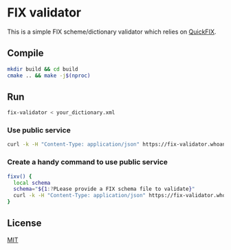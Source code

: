 # FIX validator

This is a simple FIX scheme/dictionary validator which relies on [QuickFIX](https://github.com/quickfix/quickfix).

## Compile

```bash
mkdir build && cd build
cmake .. && make -j$(nproc)
```

## Run

```bash
fix-validator < your_dictionary.xml
```

### Use public service

```bash
curl -k -H "Content-Type: application/json" https://fix-validator.whoan.me/ -d"{\"data\": \"$(base64 -w0 your_schema.xml)\"}"
```

### Create a handy command to use public service

```bash
fixv() {
  local schema
  schema="${1:?PLease provide a FIX schema file to validate}"
  curl -k -H "Content-Type: application/json" https://fix-validator.whoan.me/ -d"{\"data\": \"$(base64 -w0 "$schema")\"}"
}
```

## License

[MIT](https://github.com/whoan/fix-validator/blob/master/LICENSE)
